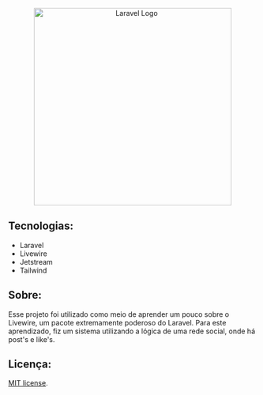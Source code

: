 <p align="center"><a href="https://laravel.com" target="_blank"><img src="https://raw.githubusercontent.com/laravel/art/master/logo-lockup/5%20SVG/2%20CMYK/1%20Full%20Color/laravel-logolockup-cmyk-red.svg" width="400" alt="Laravel Logo"></a></p>

## Tecnologias:

- Laravel
- Livewire
- Jetstream
- Tailwind


## Sobre:

Esse projeto foi utilizado como meio de aprender um pouco sobre o Livewire, um pacote extremamente poderoso do Laravel. Para este aprendizado, fiz um sistema utilizando a lógica de uma rede social, onde há post's e like's.


## Licença:

[MIT license](https://opensource.org/licenses/MIT).
